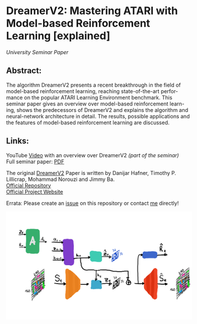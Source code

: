 # DreamerV2: Mastering ATARI with Model-based Reinforcement Learning [explained]
_University Seminar Paper_

## Abstract:
The algorithm DreamerV2 presents a recent breakthrough in the field
of model-based reinforcement learning, reaching state-of-the-art perfor-
mance on the popular ATARI Learning Environment benchmark. This
seminar paper gives an overview over model-based reinforcement learn-
ing, shows the predecessors of DreamerV2 and explains the algorithm and
neural-network architecture in detail. The results, possible applications
and the features of model-based reinforcement learning are discussed.

## Links:

YouTube [Video](https://www.youtube.com/watch?v=jdHXUohwfXo) with an overview over DreamerV2 _(part of the seminar)_<br>
Full seminar paper: [PDF](/DreamerV2_explained.pdf)

The original [DreamerV2](https://arxiv.org/abs/2010.02193) Paper is written by Danijar Hafner, Timothy P. Lillicrap, Mohammad Norouzi and Jimmy Ba.<br>
[Official Repository](https://github.com/danijar/dreamerv2)<br>
[Official Project Website](https://danijar.com/project/dreamerv2/)

Errata: Please create an [issue](https://github.com/chucnorrisful/dreamer_v2_explained/issues) on this repository or contact [me](https://github.com/chucnorrisful) directly!

![Diagram of DreamerV2](/images/world_model_training.png)
